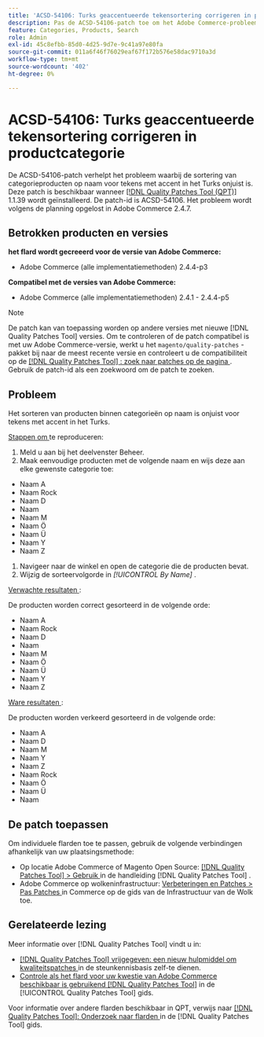 ```yaml
---
title: 'ACSD-54106: Turks geaccentueerde tekensortering corrigeren in productcategorie'
description: Pas de ACSD-54106-patch toe om het Adobe Commerce-probleem op te lossen waarbij de sortering van categorieproducten op naam voor tekens met accent in het Turks onjuist is.
feature: Categories, Products, Search
role: Admin
exl-id: 45c8efbb-85d0-4d25-9d7e-9c41a97e80fa
source-git-commit: 011a6f46f76029eaf67f172b576e58dac9710a3d
workflow-type: tm+mt
source-wordcount: '402'
ht-degree: 0%

---
```


# ACSD-54106: Turks geaccentueerde tekensortering corrigeren in productcategorie

De ACSD-54106-patch verhelpt het probleem waarbij de sortering van categorieproducten op naam voor tekens met accent in het Turks onjuist is. Deze patch is beschikbaar wanneer [[!DNL Quality Patches Tool (QPT)] ](https://experienceleague.adobe.com/en/docs/commerce-operations/tools/quality-patches-tool/quality-patches-tool-to-self-serve-quality-patches) 1.1.39 wordt geïnstalleerd. De patch-id is ACSD-54106. Het probleem wordt volgens de planning opgelost in Adobe Commerce 2.4.7.

## Betrokken producten en versies

**het flard wordt gecreeerd voor de versie van Adobe Commerce:**

* Adobe Commerce (alle implementatiemethoden) 2.4.4-p3

**Compatibel met de versies van Adobe Commerce:**

* Adobe Commerce (alle implementatiemethoden) 2.4.1 - 2.4.4-p5

>[!NOTE]
>
>De patch kan van toepassing worden op andere versies met nieuwe [!DNL Quality Patches Tool] versies. Om te controleren of de patch compatibel is met uw Adobe Commerce-versie, werkt u het `magento/quality-patches` -pakket bij naar de meest recente versie en controleert u de compatibiliteit op de [[!DNL Quality Patches Tool] : zoek naar patches op de pagina ](https://experienceleague.adobe.com/tools/commerce-quality-patches/index.html) . Gebruik de patch-id als een zoekwoord om de patch te zoeken.

## Probleem

Het sorteren van producten binnen categorieën op naam is onjuist voor tekens met accent in het Turks.

<u> Stappen om </u> te reproduceren:

1. Meld u aan bij het deelvenster Beheer.
1. Maak eenvoudige producten met de volgende naam en wijs deze aan elke gewenste categorie toe:

* Naam A
* Naam Rock
* Naam D
* Naam
* Naam M
* Naam Ö
* Naam Ü
* Naam Y
* Naam Z

1. Navigeer naar de winkel en open de categorie die de producten bevat.
1. Wijzig de sorteervolgorde in *[!UICONTROL By Name]* .

<u> Verwachte resultaten </u>:

De producten worden correct gesorteerd in de volgende orde:

* Naam A
* Naam Rock
* Naam D
* Naam
* Naam M
* Naam Ö
* Naam Ü
* Naam Y
* Naam Z

<u> Ware resultaten </u>:

De producten worden verkeerd gesorteerd in de volgende orde:

* Naam A
* Naam D
* Naam M
* Naam Y
* Naam Z
* Naam Rock
* Naam Ö
* Naam Ü
* Naam

## De patch toepassen

Om individuele flarden toe te passen, gebruik de volgende verbindingen afhankelijk van uw plaatsingsmethode:

* Op locatie Adobe Commerce of Magento Open Source: [[!DNL Quality Patches Tool] > Gebruik ](/help/tools/quality-patches-tool/usage.md) in de handleiding [!DNL Quality Patches Tool] .
* Adobe Commerce op wolkeninfrastructuur: [ Verbeteringen en Patches > Pas Patches ](https://experienceleague.adobe.com/docs/commerce-cloud-service/user-guide/develop/upgrade/apply-patches.html) in Commerce op de gids van de Infrastructuur van de Wolk toe.

## Gerelateerde lezing

Meer informatie over [!DNL Quality Patches Tool] vindt u in:

* [[!DNL Quality Patches Tool]  vrijgegeven: een nieuw hulpmiddel om kwaliteitspatches ](https://experienceleague.adobe.com/en/docs/commerce-operations/tools/quality-patches-tool/quality-patches-tool-to-self-serve-quality-patches) in de steunkennisbasis zelf-te dienen.
* [ Controle als het flard voor uw kwestie van Adobe Commerce beschikbaar is gebruikend  [!DNL Quality Patches Tool]](/help/tools/quality-patches-tool/patches-available-in-qpt/check-patch-for-magento-issue-with-magento-quality-patches.md) in de [!UICONTROL Quality Patches Tool] gids.


Voor informatie over andere flarden beschikbaar in QPT, verwijs naar [[!DNL Quality Patches Tool]: Onderzoek naar flarden ](https://experienceleague.adobe.com/tools/commerce-quality-patches/index.html) in de [!DNL Quality Patches Tool] gids.
